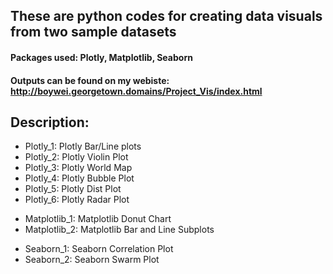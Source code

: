 <H2>These are python codes for creating data visuals from two sample datasets</H2>
<H4>Packages used: Plotly, Matplotlib, Seaborn</H4>
<H4>Outputs can be found on my webiste: <a href="http://boywei.georgetown.domains/Project_Vis/index.html">http://boywei.georgetown.domains/Project_Vis/index.html</a></H4>

<H2>Description:</H2>
<ul>
  <li>Plotly_1: Plotly Bar/Line plots</li>
  <li>Plotly_2: Plotly Violin Plot</li>
  <li>Plotly_3: Plotly World Map</li>
  <li>Plotly_4: Plotly Bubble Plot</li>
  <li>Plotly_5: Plotly Dist Plot</li>
  <li>Plotly_6: Plotly Radar Plot</li>
</ul>

<ul>
  <li>Matplotlib_1: Matplotlib Donut Chart</li>
  <li>Matplotlib_2: Matplotlib Bar and Line Subplots</li>
</ul>

<ul>
  <li>Seaborn_1: Seaborn Correlation Plot</li>
  <li>Seaborn_2: Seaborn Swarm Plot</li>
</ul>
